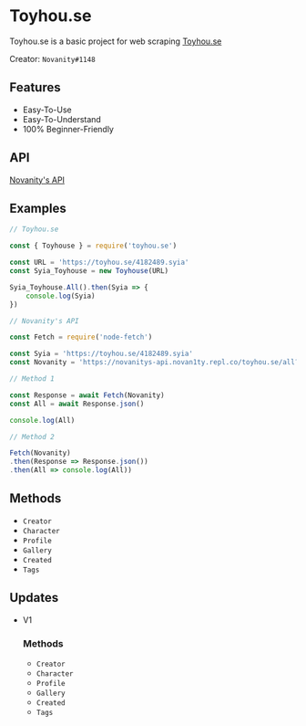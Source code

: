 # Toyhou.se
Toyhou.se is a basic project for web scraping [Toyhou.se](Toyhou.se)

Creator: `Novanity#1148`

## Features
- Easy-To-Use
- Easy-To-Understand
- 100% Beginner-Friendly

## API
[Novanity's API](https://novanitys-api.novan1ty.repl.co/)

## Examples
```js
// Toyhou.se

const { Toyhouse } = require('toyhou.se')

const URL = 'https://toyhou.se/4182489.syia'
const Syia_Toyhouse = new Toyhouse(URL)

Syia_Toyhouse.All().then(Syia => {
    console.log(Syia)
})
```
```js
// Novanity's API

const Fetch = require('node-fetch')

const Syia = 'https://toyhou.se/4182489.syia'
const Novanity = 'https://novanitys-api.novan1ty.repl.co/toyhou.se/all?url=' + Syia

// Method 1

const Response = await Fetch(Novanity)
const All = await Response.json()

console.log(All)

// Method 2

Fetch(Novanity)
.then(Response => Response.json())
.then(All => console.log(All))

```

## Methods
- `Creator`
- `Character`
- `Profile`
- `Gallery`
- `Created`
- `Tags`

## Updates
- V1
    ### Methods
    - `Creator`
    - `Character`
    - `Profile`
    - `Gallery`
    - `Created`
    - `Tags`